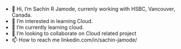- 👋 Hi, I’m Sachin R Jamode, currenly working with HSBC, Vancouver, Canada.
- 👀 I’m interested in learning Cloud.
- 🌱 I’m currently learning cloud.
- 💞️ I’m looking to collaborate on Cloud related project
- 📫 How to reach me linkedin.com/in/sachin-jamode/

<!---
sachinrj19/sachinrj19 is a ✨ special ✨ repository because its `README.md` (this file) appears on your GitHub profile.
You can click the Preview link to take a look at your changes.
--->
